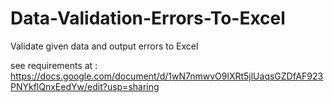 # Data-Validation-Errors-To-Excel

Validate given data and output errors to Excel

see requirements at : https://docs.google.com/document/d/1wN7nmwvO9lXRt5jlUaqsGZDfAF923PNYkflQnxEedYw/edit?usp=sharing



